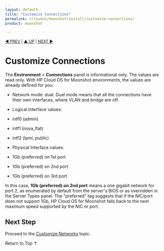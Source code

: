 ```yaml
---
layout: default
title: "Customize Connections"
permalink: /cloudos/moonshot/install/customize-connections/
product: moonshot

---
```



<script>

function PageRefresh {
onLoad="window.refresh"
}

PageRefresh();

</script>


<p style="font-size: small;"> <a href="/cloudos/moonshot/install/admin-node-prerequisites/">&#9664; PREV</a> | <a href="/cloudos/moonshot/install/">&#9650; 
UP</a> | <a href="/cloudos/moonshot/install/customize-networks/">NEXT &#9654;</a> </p>

# Customize Connections

The <b>Environment</b> > <b>Connections</b> panel is informational only. The values are read only. With HP Cloud OS for Moonshot environments, the values are already defined for you:

* Network mode: dual.  Dual mode means that all the connections have their own interfaces, where VLAN and bridge are off.

* Logical Interface values:
 * intf0 (admin)
 * intf1 (nova_flat)
 * intf2 (lpmi, public)
 
* Physical Interface values:
 * 1Gb (preferred) on 1st port
 * 1Gb (preferred) on 2nd port
 * 1Gb (preferred) on 3rd port
 
In this case, <b>1Gb (preferred) on 2nd port</b> means a one gigabit network for port 2, as enumerated by default from the server's BIOS or as overridden in the Server Types panel. The "preferred" tag suggests that if the NIC/port does not support 1Gb, HP Cloud OS for Moonshot falls back to the next maximum speed supported by the NIC or port. 

## Next Step

Proceed to the [Customize Networks](/cloudos/moonshot/install/customize-networks/) topic.

<a href="#top" style="padding:14px 0px 14px 0px; text-decoration: none;"> Return to Top &#8593; </a>
